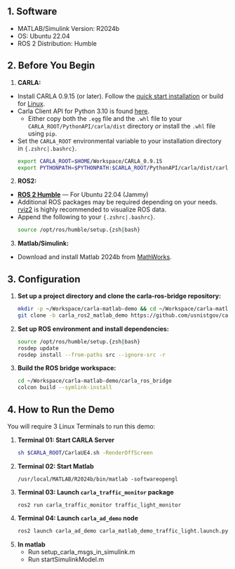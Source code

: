 ## 1. Software
  - MATLAB/Simulink Version: R2024b
  - OS: Ubuntu 22.04
  - ROS 2 Distribution: Humble

## 2. Before You Begin
1. **CARLA:**
  - Install CARLA 0.9.15 (or later). Follow the [quick start installation](https://carla.readthedocs.io/en/latest/start_quickstart/) or build for [Linux](https://carla.readthedocs.io/en/latest/build_linux/).
  - Carla Client API for Python 3.10 is found [here](https://github.com/gezp/carla_ros/releases/).
    - Either copy both the `.egg` file and the `.whl` file to your `CARLA_ROOT/PythonAPI/carla/dist` directory *or* install the `.whl` file using `pip`.
  - Set the `CARLA_ROOT` environmental variable to your installation directory in `{.zshrc|.bashrc}`.
    ```sh
    export CARLA_ROOT=$HOME/Workspace/CARLA_0.9.15
    export PYTHONPATH=$PYTHONPATH:$CARLA_ROOT/PythonAPI/carla/dist/carla-<carla_version_and_arch>.egg:$CARLA_ROOT/PythonAPI/carla
    ```

2. **ROS2:**
  - [__ROS 2 Humble__](https://docs.ros.org/en/humble/Installation.html) — For Ubuntu 22.04 (Jammy)
  - Additional ROS packages may be required depending on your needs. [rviz2](https://github.com/ros2/rviz) is highly recommended to visualize ROS data.
  - Append the following to your `{.zshrc|.bashrc}`.
    ```sh
    source /opt/ros/humble/setup.{zsh|bash}
    ```
    
3. **Matlab/Simulink:**
  - Download and install Matlab 2024b from [MathWorks](https://www.mathworks.com/help/install/ug/install-products-with-internet-connection.html).
    
## 3. Configuration
1. **Set up a project directory and clone the carla-ros-bridge repository:**
    ```sh
    mkdir -p ~/Workspace/carla-matlab-demo && cd ~/Workspace/carla-matlab-demo
    git clone -b carla_ros2_matlab_demo https://github.com/usnistgov/cav-cosim.git
    ``` 
2. **Set up ROS environment and install dependencies:**
    ```sh
    source /opt/ros/humble/setup.{zsh|bash}
    rosdep update
    rosdep install --from-paths src --ignore-src -r
    ```
3. **Build the ROS bridge workspace:**
    ```sh
    cd ~/Workspace/carla-matlab-demo/carla_ros_bridge
    colcon build --symlink-install
    ```

## 4. How to Run the Demo
You will require 3 Linux Terminals to run this demo:

1. **Terminal 01: Start CARLA Server**
    ```sh
    sh $CARLA_ROOT/CarlaUE4.sh -RenderOffScreen
    ```
2. **Terminal 02: Start Matlab**
   ```
   /usr/local/MATLAB/R2024b/bin/matlab -softwareopengl
   ```
3. **Terminal 03: Launch `carla_traffic_monitor` package**
   ```
   ros2 run carla_traffic_monitor traffic_light_monitor
   ```
4. **Terminal 04: Launch `carla_ad_demo` node**
    ```sh
    ros2 launch carla_ad_demo carla_matlab_demo_traffic_light.launch.py
    ```
5. **In matlab**
    - Run setup_carla_msgs_in_simulink.m
    - Run startSimulinkModel.m


